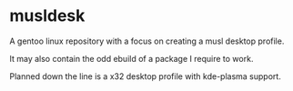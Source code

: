 musldesk
========

A gentoo linux repository with a focus on creating a musl desktop profile.

It may also contain the odd ebuild of a package I require to work.

Planned down the line is a x32 desktop profile with kde-plasma support.
